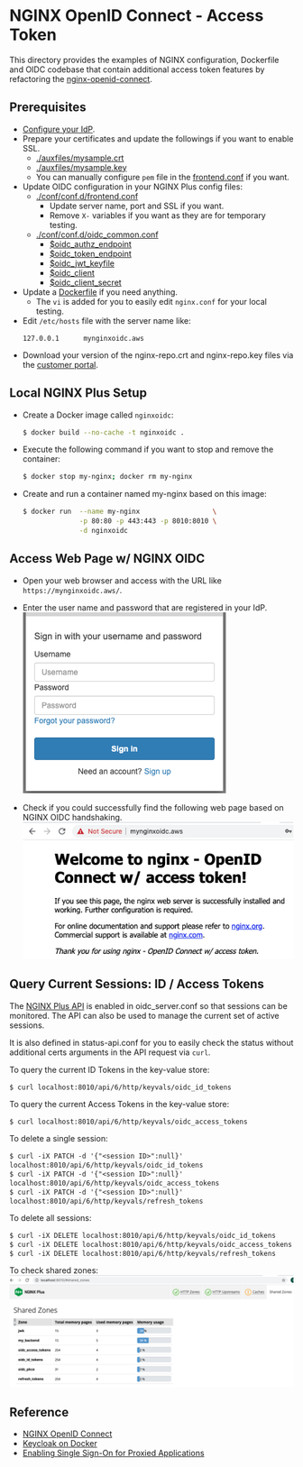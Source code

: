 # NGINX OpenID Connect - Access Token

This directory provides the examples of NGINX configuration, Dockerfile and OIDC codebase that contain additional access token features by refactoring the [nginx-openid-connect](https://github.com/nginxinc/nginx-openid-connect).

## Prerequisites
- [Configure your IdP](https://github.com/nginxinc/nginx-openid-connect/#configuring-your-idp).
- Prepare your certificates and update the followings if you want to enable SSL.
  - [./auxfiles/mysample.crt](./auxfiles/mysample.crt)
  - [./auxfiles/mysample.key](./auxfiles/mysample.key)
  - You can manually configure `pem` file in the [frontend.conf](./conf/conf.d/frontend.conf) if you want.
- Update OIDC configuration in your NGINX Plus config files:
  - [./conf/conf.d/frontend.conf](./conf/conf.d/frontend.conf)
    - Update server name, port and SSL if you want.
    - Remove `X-` variables if you want as they are for temporary testing.
  - [./conf/conf.d/oidc_common.conf](./conf/conf.d/oidc_common.conf)
    - [$oidc_authz_endpoint](./conf/conf.d/oidc_common.conf#L7)
    - [$oidc_token_endpoint](./conf/conf.d/oidc_common.conf#L14)
    - [$oidc_jwt_keyfile](./conf/conf.d/oidc_common.conf#L20)
    - [$oidc_client](./conf/conf.d/oidc_common.conf#L26)
    - [$oidc_client_secret](./conf/conf.d/oidc_common.conf#L36)
- Update a [Dockerfile](./Dockerfile) if you need anything.
  - The `vi` is added for you to easily edit `nginx.conf` for your local testing.
- Edit `/etc/hosts` file with the server name like:
  ```
  127.0.0.1      mynginxoidc.aws
  ```
- Download your version of the nginx-repo.crt and nginx-repo.key files via the [customer portal](https://cs.nginx.com/?_ga=2.268586425.912746048.1620625839-85838359.1596947109).


## Local NGINX Plus Setup

- Create a Docker image called `nginxoidc`:
  ```bash
  $ docker build --no-cache -t nginxoidc .
  ```

- Execute the following command if you want to stop and remove the container:
  ```bash
  $ docker stop my-nginx; docker rm my-nginx
  ```

- Create and run a container named my-nginx based on this image:
  ```bash
  $ docker run  --name my-nginx                  \
                -p 80:80 -p 443:443 -p 8010:8010 \
                -d nginxoidc
  ```


## Access Web Page w/ NGINX OIDC
- Open your web browser and access with the URL like `https://mynginxoidc.aws/`.
- Enter the user name and password that are registered in your IdP.
  ![](./img/idp_login.png)

- Check if you could successfully find the following web page based on NGINX OIDC handshaking.
  ![](./img/nginx-oidc-access-token-page.png)


## Query Current Sessions: ID / Access Tokens
The [NGINX Plus API](http://nginx.org/en/docs/http/ngx_http_api_module.html) is enabled in oidc_server.conf so that sessions can be monitored. The API can also be used to manage the current set of active sessions.

It is also defined in status-api.conf for you to easily check the status without additional certs arguments in the API request via `curl`.

To query the current ID Tokens in the key-value store:
```
$ curl localhost:8010/api/6/http/keyvals/oidc_id_tokens
```

To query the current Access Tokens in the key-value store:
```
$ curl localhost:8010/api/6/http/keyvals/oidc_access_tokens
```

To delete a single session:
```
$ curl -iX PATCH -d '{"<session ID>":null}' localhost:8010/api/6/http/keyvals/oidc_id_tokens
$ curl -iX PATCH -d '{"<session ID>":null}' localhost:8010/api/6/http/keyvals/oidc_access_tokens
$ curl -iX PATCH -d '{"<session ID>":null}' localhost:8010/api/6/http/keyvals/refresh_tokens
```

To delete all sessions:
```
$ curl -iX DELETE localhost:8010/api/6/http/keyvals/oidc_id_tokens
$ curl -iX DELETE localhost:8010/api/6/http/keyvals/oidc_access_tokens
$ curl -iX DELETE localhost:8010/api/6/http/keyvals/refresh_tokens
```

To check shared zones:
![](./img/nginx-plus-shared-zones.png)


## Reference
- [NGINX OpenID Connect](https://github.com/shawnhankim/nginx-openid-connect)
- [Keycloak on Docker](https://www.keycloak.org/getting-started/getting-started-docker)
- [Enabling Single Sign-On for Proxied Applications](https://docs.nginx.com/nginx/deployment-guides/single-sign-on/)
